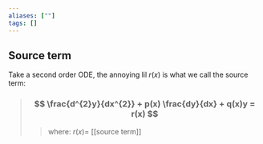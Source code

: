 ```yaml
---
aliases: [""]
tags: []
---
```


## Source term

Take a second order ODE, the annoying lil $r(x)$ is what we call the source term:

> ### $$  \frac{d^{2}y}{dx^{2}} + p(x) \frac{dy}{dx} + q(x)y = r(x) $$ 
>> where:
>> $r(x)=$ [[source term]]
